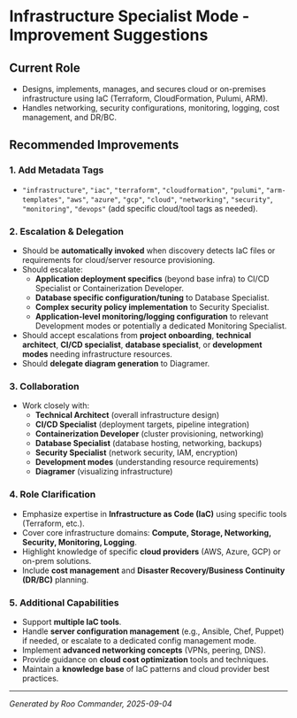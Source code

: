 # Infrastructure Specialist Mode - Improvement Suggestions

## Current Role
- Designs, implements, manages, and secures cloud or on-premises infrastructure using IaC (Terraform, CloudFormation, Pulumi, ARM).
- Handles networking, security configurations, monitoring, logging, cost management, and DR/BC.

## Recommended Improvements

### 1. Add Metadata Tags
- `"infrastructure"`, `"iac"`, `"terraform"`, `"cloudformation"`, `"pulumi"`, `"arm-templates"`, `"aws"`, `"azure"`, `"gcp"`, `"cloud"`, `"networking"`, `"security"`, `"monitoring"`, `"devops"` (add specific cloud/tool tags as needed).

### 2. Escalation & Delegation
- Should be **automatically invoked** when discovery detects IaC files or requirements for cloud/server resource provisioning.
- Should escalate:
  - **Application deployment specifics** (beyond base infra) to CI/CD Specialist or Containerization Developer.
  - **Database specific configuration/tuning** to Database Specialist.
  - **Complex security policy implementation** to Security Specialist.
  - **Application-level monitoring/logging configuration** to relevant Development modes or potentially a dedicated Monitoring Specialist.
- Should accept escalations from **project onboarding**, **technical architect**, **CI/CD specialist**, **database specialist**, or **development modes** needing infrastructure resources.
- Should **delegate diagram generation** to Diagramer.

### 3. Collaboration
- Work closely with:
  - **Technical Architect** (overall infrastructure design)
  - **CI/CD Specialist** (deployment targets, pipeline integration)
  - **Containerization Developer** (cluster provisioning, networking)
  - **Database Specialist** (database hosting, networking, backups)
  - **Security Specialist** (network security, IAM, encryption)
  - **Development modes** (understanding resource requirements)
  - **Diagramer** (visualizing infrastructure)

### 4. Role Clarification
- Emphasize expertise in **Infrastructure as Code (IaC)** using specific tools (Terraform, etc.).
- Cover core infrastructure domains: **Compute, Storage, Networking, Security, Monitoring, Logging**.
- Highlight knowledge of specific **cloud providers** (AWS, Azure, GCP) or on-prem solutions.
- Include **cost management** and **Disaster Recovery/Business Continuity (DR/BC)** planning.

### 5. Additional Capabilities
- Support **multiple IaC tools**.
- Handle **server configuration management** (e.g., Ansible, Chef, Puppet) if needed, or escalate to a dedicated config management mode.
- Implement **advanced networking concepts** (VPNs, peering, DNS).
- Provide guidance on **cloud cost optimization** tools and techniques.
- Maintain a **knowledge base** of IaC patterns and cloud provider best practices.

---

*Generated by Roo Commander, 2025-09-04*